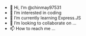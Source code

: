- 👋 Hi, I’m @chinmay97531
- 👀 I’m interested in coding
- 🌱 I’m currently learning Express.JS
- 💞️ I’m looking to collaborate on ...
- 📫 How to reach me ...

<!---
chinmay97531/chinmay97531 is a ✨ special ✨ repository because its `README.md` (this file) appears on your GitHub profile.
You can click the Preview link to take a look at your changes.
--->
